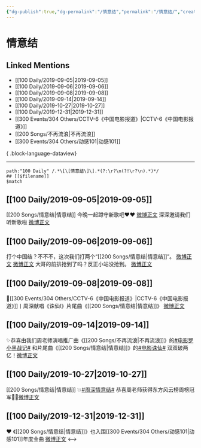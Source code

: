 ```yaml
---
{"dg-publish":true,"dg-permalink":"/情意结","permalink":"/情意结/","created":"2023-03-28T15:59:18.000+08:00","updated":"2023-08-24T18:05:46.566+08:00"}
---
```


# 情意结

## Linked Mentions
- [[100 Daily/2019-09-05\|2019-09-05]]
- [[100 Daily/2019-09-06\|2019-09-06]]
- [[100 Daily/2019-09-08\|2019-09-08]]
- [[100 Daily/2019-09-14\|2019-09-14]]
- [[100 Daily/2019-10-27\|2019-10-27]]
- [[100 Daily/2019-12-31\|2019-12-31]]
- [[300 Events/304 Others/CCTV-6《中国电影报道》\|CCTV-6《中国电影报道》]]
- [[200 Songs/不再流浪\|不再流浪]]
- [[300 Events/304 Others/动感101\|动感101]]

{ .block-language-dataview}

---

```expander
path:"100 Daily" /.*\[\[情意结\]\].*(?:\r?\n(?!\r?\n).*)*/
## [[$filename]]
$match
```
## [[100 Daily/2019-09-05\|2019-09-05]]
[[200 Songs/情意结\|情意结]]
今晚一起蹲守新歌吧❤️❤️ [微博正文](https://m.weibo.cn/6466290670/4413259069260601)
深深邀请我们听新歌啦 [微博正文](https://m.weibo.cn/6466290670/4413272264711970)

## [[100 Daily/2019-09-06\|2019-09-06]]
打个中国结？不不不，这次我们打两个“[[200 Songs/情意结\|情意结]]”。
[微博正文](https://m.weibo.cn/6466290670/4413458533414349)
[微博正文](https://m.weibo.cn/6466290670/4413476694930655)
大哥的前排抢到了吗？反正小站没抢到。
[微博正文](https://m.weibo.cn/6466290670/4413509213288414)
## [[100 Daily/2019-09-08\|2019-09-08]]
🌿[[300 Events/304 Others/CCTV-6《中国电影报道》\|CCTV-6《中国电影报道》]]丨周深献唱《诛仙Ⅰ》片尾曲《[[200 Songs/情意结\|情意结]]》
[微博正文](https://weibo.com/6466290670/I61LYcZyJ)

## [[100 Daily/2019-09-14\|2019-09-14]]
✨恭喜由我们周老师演唱推广曲《[[200 Songs/不再流浪\|不再流浪]]》的[#电影罗小黑战记#](https://s.weibo.com/weibo?q=%23%E7%94%B5%E5%BD%B1%E7%BD%97%E5%B0%8F%E9%BB%91%E6%88%98%E8%AE%B0%23) 和片尾曲《[[200 Songs/情意结\|情意结]]》的[#电影诛仙#](https://s.weibo.com/weibo?q=%23%E7%94%B5%E5%BD%B1%E8%AF%9B%E4%BB%99%23) 双双破两亿！[微博正文](https://m.weibo.cn/6466290670/4416531523911292)
## [[100 Daily/2019-10-27\|2019-10-27]]
[[200 Songs/情意结\|情意结]]
💥[#周深情意结#](https://s.weibo.com/weibo?q=%23%E5%91%A8%E6%B7%B1%E6%83%85%E6%84%8F%E7%BB%93%23) 恭喜周老师获得东方风云榜周榜冠军🌟🌟[微博正文](https://m.weibo.cn/6466290670/4431972162400520)
## [[100 Daily/2019-12-31\|2019-12-31]]
❤️ 《[[200 Songs/情意结\|情意结]]》也入围[[300 Events/304 Others/动感101\|动感101]]年度金曲
[微博正文](https://m.weibo.cn/6466290670/4455669060693628)
<-->